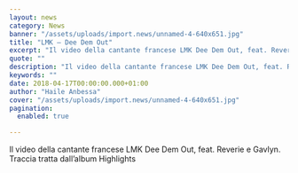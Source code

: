 ```yaml
---
layout: news
category: News
banner: "/assets/uploads/import.news/unnamed-4-640x651.jpg"
title: "LMK – Dee Dem Out"
excerpt: "Il video della cantante francese LMK Dee Dem Out, feat. Reverie e Gavlyn. Traccia tratta dall’album Highlights"
quote: ""
description: "Il video della cantante francese LMK Dee Dem Out, feat. Reverie e Gavlyn. Traccia tratta dall’album Highlights"
keywords: ""
date: 2018-04-17T00:00:00.000+01:00
author: "Haile Anbessa"
cover: "/assets/uploads/import.news/unnamed-4-640x651.jpg"
pagination:
  enabled: true

---
```


Il video della cantante francese LMK Dee Dem Out, feat. Reverie e Gavlyn.  
Traccia tratta dall’album Highlights